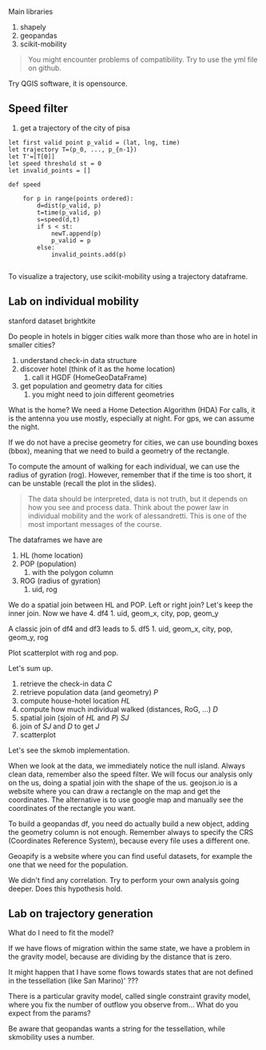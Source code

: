 Main libraries
1. shapely
2. geopandas
3. scikit-mobility

> You might encounter problems of compatibility. Try to use the yml file on github.

Try QGIS software, it is opensource.

## Speed filter

1. get a trajectory of the city of pisa

```
let first valid point p_valid = (lat, lng, time)
let trajectory T=(p_0, ..., p_{n-1})
let T'=[T[0]]
let speed threshold st = 0
let invalid_points = []

def speed

	for p in range(points ordered):
		d=dist(p_valid, p)
		t=time(p_valid, p)
		s=speed(d,t)
		if s < st:
			newT.append(p)
			p_valid = p
		else:
			invalid_points.add(p)
			
```


To visualize a trajectory, use scikit-mobility using a trajectory dataframe.



## Lab on individual mobility

stanford dataset brightkite

Do people in hotels in bigger cities walk more than those who are in hotel in smaller cities?
1. understand check-in data structure
2. discover hotel (think of it as the home location)
	1. call it HGDF (HomeGeoDataFrame)
3. get population and geometry data for cities
	1. you might need to join different geometries


What is the home? We need a Home Detection Algorithm (HDA)
For calls, it is the antenna you use mostly, especially at night.
For gps, we can assume the night.

If we do not have a precise geometry for cities, we can use bounding boxes (bbox), meaning that we need to build a geometry of the rectangle.

To compute the amount of walking for each individual, we can use the radius of gyration (rog). However, remember that if the time is too short, it can be unstable (recall the plot in the slides).

> The data should be interpreted, data is not truth, but it depends on how you see and process data. Think about the power law in individual mobility and the work of alessandretti. This is one of the most important messages of the course.

The dataframes we have are
1. HL (home location)
2. POP (population)
	1. with the polygon column
3. ROG (radius of gyration)
	1. uid, rog

We do a spatial join between HL and POP.
Left or right join? Let's keep the inner join.
Now we have
4. df4
	1. uid, geom_x, city, pop, geom_y

A classic join of df4 and df3 leads to
5. df5
	1. uid, geom_x, city, pop, geom_y, rog

Plot scatterplot with rog and pop.

Let's sum up.
1. retrieve the check-in data $C$
2. retrieve population data (and geometry) $P$
3. compute house-hotel location $HL$
4. compute how much individual walked (distances, RoG, ...) $D$
5. spatial join (sjoin of $HL$ and $P$) $SJ$
6. join of $SJ$ and $D$ to get $J$
7. scatterplot

Let's see the skmob implementation.

When we look at the data, we immediately notice the null island.
Always clean data, remember also the speed filter.
We will focus our analysis only on the us, doing a spatial join with the shape of the us.
geojson.io is a website where you can draw a rectangle on the map and get the coordinates. The alternative is to use google map and manually see the coordinates of the rectangle you want.

To build a geopandas df, you need do actually build a new object, adding the geometry column is not enough.
Remember always to specify the CRS (Coordinates Reference System), because every file uses a different one.

Geoapify is a website where you can find useful datasets, for example the one that we need for the population.

We didn't find any correlation. 
Try to perform your own analysis going deeper.
Does this hypothesis hold.


## Lab on trajectory generation

What do I need to fit the model?

If we have flows of migration within the same state, we have a problem in the gravity model, because are dividing by the distance that is zero.

It might happen that I have some flows towards states that are not defined in the tessellation (like San Marino)' ???

There is a particular gravity model, called single constraint gravity model, where you fix the number of outflow you observe from...
What do you expect from the params?

Be aware that geopandas wants a string for the tessellation, while skmobility uses a number.
